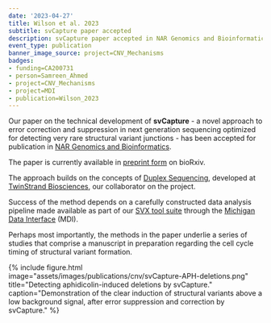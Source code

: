 ```yaml
---
date: '2023-04-27'
title: Wilson et al. 2023
subtitle: svCapture paper accepted
description: svCapture paper accepted in NAR Genomics and Bioinformatics
event_type: publication
banner_image_source: project=CNV_Mechanisms
badges:
- funding=CA200731
- person=Samreen_Ahmed
- project=CNV_Mechanisms
- project=MDI
- publication=Wilson_2023
---
```


Our paper on the technical development of **svCapture** - 
a novel approach to error correction and suppression in next generation
sequencing optimized for detecting very rare structural variant junctions - 
has been accepted for publication in 
[NAR Genomics and Bioinformatics](https://academic.oup.com/nargab).

The paper is currently available in 
[preprint form](https://www.biorxiv.org/content/10.1101/2022.07.07.497948v1) 
on bioRxiv.

The approach builds on the concepts of 
[Duplex Sequencing](https://pubmed.ncbi.nlm.nih.gov/22853953/), developed at 
[TwinStrand Biosciences](https://twinstrandbio.com/), 
our collaborator on the project.

Success of the method depends on a carefully constructed 
data analysis pipeline made available as part of our
[SVX tool suite](https://github.com/wilsontelab/svx-mdi-tools)
through the
[Michigan Data Interface](https://midataint.github.io/docs/overview/) (MDI).

Perhaps most importantly, the methods in the paper underlie
a series of studies that comprise a manuscript in preparation
regarding the cell cycle timing of structural variant formation.

{% include figure.html  
    image="assets/images/publications/cnv/svCapture-APH-deletions.png"
    title="Detecting aphidicolin-induced deletions by svCapture."
    caption="Demonstration of the clear induction of structural variants above a low background signal, after error suppression and correction by svCapture."
%}


